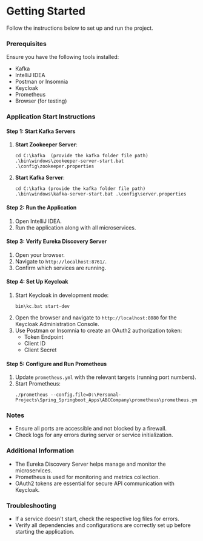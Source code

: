 # Getting Started
Follow the instructions below to set up and run the project.

### Prerequisites
Ensure you have the following tools installed:
- Kafka
- IntelliJ IDEA
- Postman or Insomnia
- Keycloak
- Prometheus
- Browser (for testing)

### Application Start Instructions

#### Step 1: Start Kafka Servers
1. **Start Zookeeper Server**:
   ```
   cd C:\kafka  (provide the kafka folder file path)
   .\bin\windows\zookeeper-server-start.bat .\config\zookeeper.properties
   ```

2. **Start Kafka Server**:
   ```
   cd C:\kafka (provide the kafka folder file path)
   .\bin\windows\kafka-server-start.bat .\config\server.properties
   ```

#### Step 2: Run the Application
1. Open IntelliJ IDEA.
2. Run the application along with all microservices.

#### Step 3: Verify Eureka Discovery Server
1. Open your browser.
2. Navigate to `http://localhost:8761/`.
3. Confirm which services are running.

#### Step 4: Set Up Keycloak
1. Start Keycloak in development mode:
   ```
   bin\kc.bat start-dev
   ```
2. Open the browser and navigate to `http://localhost:8080` for the Keycloak Administration Console.
3. Use Postman or Insomnia to create an OAuth2 authorization token:
   - Token Endpoint
   - Client ID
   - Client Secret

#### Step 5: Configure and Run Prometheus
1. Update `prometheus.yml` with the relevant targets (running port numbers).
2. Start Prometheus:
   ```
   ./prometheus --config.file=D:\Personal-Projects\Spring_Springboot_Apps\ABCCompany\prometheus\prometheus.yml
   ```

### Notes
- Ensure all ports are accessible and not blocked by a firewall.
- Check logs for any errors during server or service initialization.

### Additional Information
- The Eureka Discovery Server helps manage and monitor the microservices.
- Prometheus is used for monitoring and metrics collection.
- OAuth2 tokens are essential for secure API communication with Keycloak.

### Troubleshooting
- If a service doesn't start, check the respective log files for errors.
- Verify all dependencies and configurations are correctly set up before starting the application.
